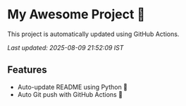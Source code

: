 # My Awesome Project 🚀

This project is automatically updated using GitHub Actions.

_Last updated: 2025-08-09 21:52:09 IST_

## Features
- Auto-update README using Python 🐍
- Auto Git push with GitHub Actions 🤖
